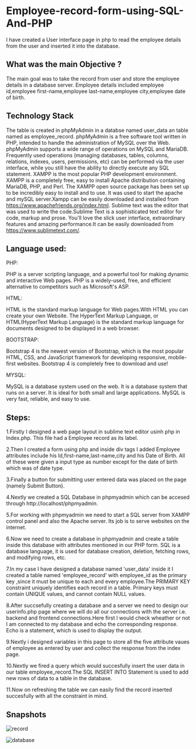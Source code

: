 # Employee-record-form-using-SQL-And-PHP
I have created a User interface page in php to read the employee details from the user and inserted it into the database.
## What was the main Objective ?
The main goal was to take the record from user and store the employee details in a database server.
Employee details included employee id,employee first-name,employee last-name,employee city,employee date of birth.

## Technology Stack 
The table is created in phpMyAdmin in a databse named user_data an table named as employee_record. phpMyAdmin is a free software tool written in PHP, intended to handle the administration of MySQL over the Web. phpMyAdmin supports a wide range of operations on MySQL and MariaDB. Frequently used operations (managing databases, tables, columns, relations, indexes, users, permissions, etc) can be performed via the user interface, while you still have the ability to directly execute any SQL statement.
XAMPP is the most popular PHP development environment.
XAMPP is a completely free, easy to install Apache distribution containing MariaDB, PHP, and Perl. The XAMPP open source package has been set up to be incredibly easy to install and to use. It was used to start the apache and mySQL server.Xampp can be easily downloaded and installed from https://www.apachefriends.org/index.html.
Sublime text was the editor that was used to write the code.Sublime Text is a sophisticated text editor for code, markup and prose. You'll love the slick user interface, extraordinary features and amazing performance.It can be easily downloaded from https://www.sublimetext.com/.

## Language used:
PHP:

PHP is a server scripting language, and a powerful tool for making dynamic and interactive Web pages. PHP is a widely-used, free, and efficient alternative to competitors such as Microsoft's ASP.

HTML:

HTML is the standard markup language for Web pages.With HTML you can create your own Website.
The HyperText Markup Language, or HTML(HyperText Markup Language) is the standard markup language for documents designed to be displayed in a web browser.

BOOTSTRAP:

Bootstrap 4 is the newest version of Bootstrap, which is the most popular HTML, CSS, and JavaScript framework for developing responsive, mobile-first websites.
Bootstrap 4 is completely free to download and use!


MYSQL:

MySQL is a database system used on the web. It is a database system that runs on a server. It is ideal for both small and large applications. MySQL is very fast, reliable, and easy to use.

## Steps:

1.Firstly I designed a web page layout in sublime text editor usinh php in Index.php. This file had a Employee record as its label.

2.Then I created a form using php and inside div tags I added Employee attributes include his Id,first-name,last-name,city and his Date of Birth. All of these were given a input type as number except for the date of birth which was of date type.

3.Finally a button for submitting user entered data was placed on the page (namely Submit Button).

4.Nextly we created a SQL Database in phpmyadmin which can be accesed through http://localhost/phpmyadmin.

5.For working with phpmyadmin we need to start a SQL server from XAMPP control panel and also the Apache server. Its job is to serve websites on the internet.

6.Now we need to create a database in phpmyadmin and create a table inside this database with attributes mentioned in our PHP form. SQL is a database language, it is used for database creation, deletion, fetching rows, and modifying rows, etc.

7.In my case I have designed a database named 'user_data' inside it I created a table named 'employee_record' with employee_id as the primary key ,since it must be unique to each and every employee.The PRIMARY KEY constraint uniquely identifies each record in a table. Primary keys must contain UNIQUE values, and cannot contain NULL values.

8.After succsefully creating a database and a server we need to design our userinfo.php page where we will do all our connections with the server i.e. backend and frontend connections.Here first I would check wheather or not I am connected to my database and echo the corresponding response. Echo is a statement, which is used to display the output.

9.Nextly i designed variables in this page to store all the five attribute vaues of employee as entered by user and collect the response from the index page. 

10.Nextly we fired a query which would succesfully insert the user data in our table employee_record.The SQL INSERT INTO Statement is used to add new rows of data to a table in the database.

11.Now on refreshing the table we can easily find the record inserted succesfully with all the constraint in mind.

## Snapshots
![record](https://user-images.githubusercontent.com/53641559/113853958-ef09af80-97bb-11eb-9083-80b810b2f109.png)

![database](https://user-images.githubusercontent.com/53641559/113853954-edd88280-97bb-11eb-9105-b7a3a4d85c0d.png)
